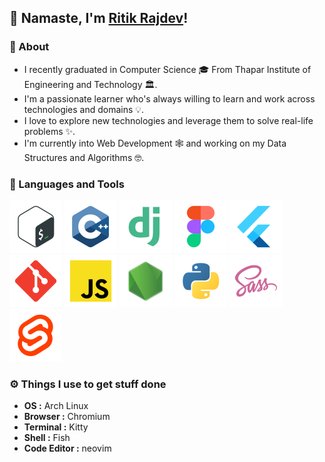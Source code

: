 ## 🙏 Namaste, I'm [Ritik Rajdev]('https://github.com/ritikrajdev')!


### 🚀 About
* I recently graduated in Computer Science 🎓 From Thapar Institute of Engineering and Technology 🏛.
* I'm a passionate learner who's always willing to learn and work across technologies and domains 💡.
* I love to explore new technologies and leverage them to solve real-life problems ✨.
* I'm currently into Web Development 🕸️ and working on my Data Structures and Algorithms 🤓.


### 🔨 Languages and Tools
[![Bash](./assets/languages_and_tools/bash-colored.svg)](https://www.gnu.org/software/bash/)
[![C++](./assets/languages_and_tools/c++.svg)](https://www.cplusplus.com)
[![Django](./assets/languages_and_tools/django.svg)](https://www.djangoproject.com)
[![Figma](./assets/languages_and_tools/figma.svg)](https://figma.com)
[![Flutter](./assets/languages_and_tools/flutter.svg)](https://flutter.dev)
[![Git](./assets/languages_and_tools/git-scm.svg)](https://git-scm.com)
[![Javascript](./assets/languages_and_tools/javascript.svg)](https://www.javascript.com)
[![Node.Js](./assets/languages_and_tools/node.svg)](https://nodejs.org/en)
[![Python](./assets/languages_and_tools/python.svg)](https://www.python.org)
[![Sass](./assets/languages_and_tools/sass.svg)](https://sass-lang.com)
[![Svelte](./assets/languages_and_tools/svelte.svg)](https://svelte.dev)


### ⚙️ Things I use to get stuff done
* **OS :** Arch Linux
* **Browser :** Chromium
* **Terminal :** Kitty
* **Shell :** Fish
* **Code Editor :** neovim
